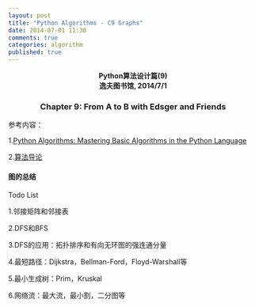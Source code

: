 ```yaml
---
layout: post
title: "Python Algorithms - C9 Graphs"
date: 2014-07-01 11:30
comments: true
categories: algorithm
published: true
---
```


**<center>Python算法设计篇(9)</center>**
**<center>逸夫图书馆, 2014/7/1</center>**

### <center>Chapter 9: From A to B with Edsger and Friends</center>

参考内容：

1.[Python Algorithms: Mastering Basic Algorithms in the Python Language](http://link.springer.com/book/10.1007%2F978-1-4302-3238-4)

2.[算法导论](http://en.wikipedia.org/wiki/Introduction_to_Algorithms)


#### 图的总结 


Todo List

1.邻接矩阵和邻接表

2.DFS和BFS

3.DFS的应用：拓扑排序和有向无环图的强连通分量

4.最短路径：Dijkstra，Bellman-Ford，Floyd-Warshall等

5.最小生成树：Prim，Kruskal

6.网络流：最大流，最小割，二分图等




